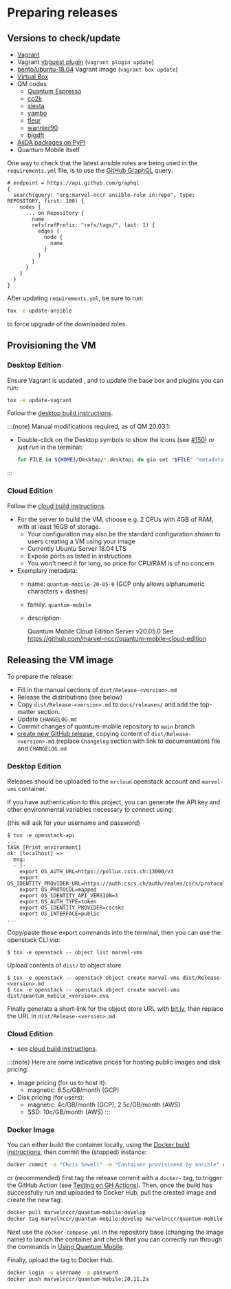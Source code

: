 # Preparing releases

## Versions to check/update

* [Vagrant](https://www.vagrantup.com/downloads.html)
* Vagrant [vbguest plugin](https://github.com/dotless-de/vagrant-vbguest) (`vagrant plugin update`)
* [bento/ubuntu-18.04](https://app.vagrantup.com/bento/boxes/ubuntu-18.04) Vagrant image (`vagrant box update`)
* [Virtual Box](https://www.virtualbox.org/wiki/Downloads)
* QM codes
  * [Quantum Espresso](https://gitlab.com/QEF/q-e/tags)
  * [cp2k](https://github.com/cp2k/cp2k/releases)
  * [siesta](https://gitlab.com/siesta-project/siesta/-/releases)
  * [yambo](https://github.com/yambo-code/yambo/wiki/Releases-(tar.gz-format))
  * [fleur](https://www.flapw.de/master/downloads/)
  * [wannier90](https://github.com/wannier-developers/wannier90/releases)
  * [bigdft](https://gitlab.com/l_sim/bigdft-suite/-/releases)
* [AiiDA packages on PyPI](https://pypi.org/search/?q=aiida&o=-created)
* Quantum Mobile itself

One way to check that the latest ansible roles are being used in the `requirements.yml` file,
is to use the [GitHub GraphQL](https://developer.github.com/v4/) query:

```
# endpoint = https://api.github.com/graphql
{
  search(query: "org:marvel-nccr ansible-role in:repo", type: REPOSITORY, first: 100) {
    nodes {
      ... on Repository {
        name
        refs(refPrefix: "refs/tags/", last: 1) {
          edges {
            node {
              name
            }
          }
        }
      }
    }
  }
}
```

After updating `requirements.yml`, be sure to run:

```bash
tox -e update-ansible
```

to force upgrade of the downloaded roles.

## Provisioning the VM

### Desktop Edition

Ensure Vagrant is updated , and to update the base box and plugins you can run:

```bash
tox -e update-vagrant
```

Follow the [desktop build instructions](../developers/build-vagrant.md).

:::{note}
Manual modifications required, as of QM 20.03.1:

* Double-click on the Desktop symbols to show the icons (see [#150](https://github.com/marvel-nccr/quantum-mobile/issues/150)) or just run in the terminal:

  ```bash
  for FILE in ${HOME}/Desktop/*.desktop; do gio set "$FILE" "metadata::trusted" yes; done
  ```

:::

### Cloud Edition

Follow the [cloud build instructions](../developers/build-cloud.md).

* For the server to build the VM, choose e.g. 2 CPUs with 4GB of RAM, with at least 16GB of storage.
  * Your configuration may also be the standard configuration shown to users creating a VM using your image
  * Currently Ubuntu Server 18.04 LTS
  * Expose ports as listed in instructions
  * You won't need it for long, so price for CPU/RAM is of no concern
* Exemplary metadata:
  * name: `quantum-mobile-20-05-0`  (GCP only allows alphanumeric characters + dashes)
  * family: `quantum-mobile`
  * description:

      Quantum Mobile Cloud Edition Server v20.05.0
      See https://github.com/marvel-nccr/quantum-mobile-cloud-edition

## Releasing the VM image

To prepare the release:

* Fill in the manual sections of `dist/Release-<version>.md`
* Release the distributions (see below)
* Copy `dist/Release-<version>.md` to `docs/releases/` and add the top-matter section.
* Update `CHANGELOG.md`
* Commit changes of quantum-mobile repository to `main` branch
* [create new GitHub release](https://github.com/marvel-nccr/quantum-mobile/releases/new), copying content of `dist/Release-<version>.md` (replace `Changelog` section with link to documentation) file and `CHANGELOG.md`

### Desktop Edition

Releases should be uploaded to the `mrcloud` openstack account and `marvel-vms` container.

If you have authentication to this project, you can generate the API key and other environmental variables necessary to connect using:

(this will ask for your username and password)
```console
$ tox -e openstack-api
...
TASK [Print environment]
ok: [localhost] =>
  msg:
  - |-
    export OS_AUTH_URL=https://pollux.cscs.ch:13000/v3
    export OS_IDENTITY_PROVIDER_URL=https://auth.cscs.ch/auth/realms/cscs/protocol/saml/
    export OS_PROTOCOL=mapped
    export OS_IDENTITY_API_VERSION=3
    export OS_AUTH_TYPE=token
    export OS_IDENTITY_PROVIDER=cscskc
    export OS_INTERFACE=public
...
```

Copy/paste these export commands into the terminal, then you can use the openstack CLI *via*:

```console
$ tox -e openstack -- object list marvel-vms
```

Upload contents of `dist/` to object store
  
```console
$ tox -e openstack -- openstack object create marvel-vms dist/Release-<version>.md
$ tox -e openstack -- openstack object create marvel-vms dist/quantum_mobile_<version>.ova
```

Finally generate a short-link for the object store URL with [bit.ly](https://bitly.com/),
then replace the URL in `dist/Release-<version>.md`.

### Cloud Edition

* see [cloud build instructions](../developers/build-cloud.md).

:::{note}
Here are some indicative prices for hosting public images and disk pricing:

* Image pricing (for us to host it):
  * magnetic: 8.5c/GB/month (GCP)
* Disk pricing (for users):
  * magnetic: 4c/GB/month (GCP), 2.5c/GB/month (AWS)
  * SSD: 10c/GB/month (AWS)
:::

### Docker Image

You can either build the container locally, using the [Docker build instructions](../developers/build-docker.md), then commit the (stopped) instance:

```bash
docker commit -a "Chris Sewell" -m "Container provisioned by ansible" qm_instance marvelnccr/quantum-mobile:20.11.2a
```

or (recommended) first tag the release commit with a `docker-` tag, to trigger the GitHub Action (see [Testing on GH Actions](./develop.md)).
Then, once the build has successfully run and uploaded to Docker Hub, pull the created image and create the new tag:

```bash
docker pull marvelnccr/quantum-mobile:develop
docker tag marvelnccr/quantum-mobile:develop marvelnccr/quantum-mobile:20.11.2a
```

Next use the `docker-compose.yml` in the repository base (changing the image name) to launch the container and check that you can correctly run through the commands in [Using Quantum Mobile](../users/use.md).

Finally, upload the tag to Docker Hub.

```bash
docker login -u username -p password
docker push marvelnccr/quantum-mobile:20.11.2a
```
